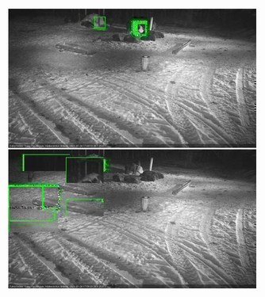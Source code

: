 ![20210124-174801-175805](in2/20210124/20210124-174801-175805_0_.jpg)
![20210124-175812-180817](in2/20210124/20210124-175812-180817_0_.jpg)
